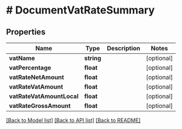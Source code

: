 # # DocumentVatRateSummary

## Properties

Name | Type | Description | Notes
------------ | ------------- | ------------- | -------------
**vatName** | **string** |  | [optional]
**vatPercentage** | **float** |  | [optional]
**vatRateNetAmount** | **float** |  | [optional]
**vatRateVatAmount** | **float** |  | [optional]
**vatRateVatAmountLocal** | **float** |  | [optional]
**vatRateGrossAmount** | **float** |  | [optional]

[[Back to Model list]](../../README.md#models) [[Back to API list]](../../README.md#endpoints) [[Back to README]](../../README.md)
